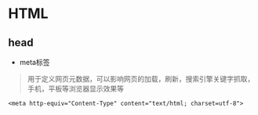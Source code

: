 # HTML
## head
- meta标签
> 用于定义网页元数据，可以影响网页的加载，刷新，搜索引擎关键字抓取，手机，平板等浏览器显示效果等
``` http
<meta http-equiv="Content-Type" content="text/html; charset=utf-8">
```